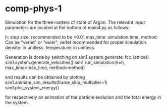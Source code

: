 # comp-phys-1
Simulation for the three matters of state of Argon. The relevant input parameters are located at the bottom of 
main4.py as follows:

h: step size, recommended to be <0.01
max_time: simulation time.
method: Can be "verlet" or "euler", verlet recommended for proper simulation. 
density: in unitless.
temperature: in unitless.

Generation is done by switching on 
    sim1.system.generate_fcc_lattice()
    sim1.system.generate_velocities()
    sim1.run_simulation(h=h, max_time=max_time, method=method)

and results can be obtained by plotting 
    sim1.animate_sim_results(frame_skip_multiplier=1)
    sim1.plot_system_energy()

for respectively an animation of the particle evolution and the total energy in the system. 

